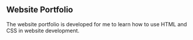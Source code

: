 ## Website Portfolio

The website portfolio is developed for me to learn how to use HTML and CSS in website development.
